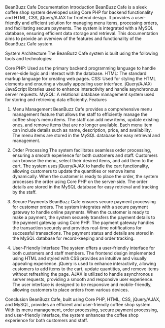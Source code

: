 BeanBuzz Cafe Documentation
Introduction
BeanBuzz Cafe is a sleek coffee shop system developed using Core PHP for backend functionality and HTML, CSS, jQuery/AJAX for frontend design. It provides a user-friendly and efficient solution for managing menu items, processing orders, and facilitating secure payments. The system is integrated with a MySQL database, ensuring efficient data storage and retrieval. This documentation aims to provide an overview of the features and functionality of the BeanBuzz Cafe system.

System Architecture
The BeanBuzz Cafe system is built using the following tools and technologies:

Core PHP: Used as the primary backend programming language to handle server-side logic and interact with the database.
HTML: The standard markup language for creating web pages.
CSS: Used for styling the HTML elements and ensuring a visually appealing user interface.
jQuery/AJAX: JavaScript libraries used to enhance interactivity and handle asynchronous server requests.
MySQL: A relational database management system used for storing and retrieving data efficiently.
Features

1. Menu Management
   BeanBuzz Cafe provides a comprehensive menu management feature that allows the staff to efficiently manage the coffee shop's menu items. The staff can add new items, update existing ones, and remove items that are no longer available. Each menu item can include details such as name, description, price, and availability. The menu items are stored in the MySQL database for easy retrieval and management.

2. Order Processing
   The system facilitates seamless order processing, ensuring a smooth experience for both customers and staff. Customers can browse the menu, select their desired items, and add them to the cart. The system uses jQuery/AJAX to handle the cart functionality, allowing customers to update the quantities or remove items dynamically. When the customer is ready to place the order, the system processes the order using Core PHP on the server-side. The order details are stored in the MySQL database for easy retrieval and tracking by the staff.

3. Secure Payments
   BeanBuzz Cafe ensures secure payment processing for customer orders. The system integrates with a secure payment gateway to handle online payments. When the customer is ready to make a payment, the system securely transfers the payment details to the payment gateway using Core PHP. The payment gateway handles the transaction securely and provides real-time notifications for successful transactions. The payment status and details are stored in the MySQL database for record-keeping and order tracking.

4. User-Friendly Interface
   The system offers a user-friendly interface for both customers and staff members. The frontend design implemented using HTML and styled with CSS provides an intuitive and visually appealing experience. jQuery is used to enhance interactivity, allowing customers to add items to the cart, update quantities, and remove items without refreshing the page. AJAX is utilized to handle asynchronous server requests, providing a smooth and responsive user experience. The user interface is designed to be responsive and mobile-friendly, allowing customers to place orders from various devices.

Conclusion
BeanBuzz Cafe, built using Core PHP, HTML, CSS, jQuery/AJAX, and MySQL, provides an efficient and user-friendly coffee shop system. With its menu management, order processing, secure payment processing, and user-friendly interface, the system enhances the coffee shop experience for both customers and staff.
